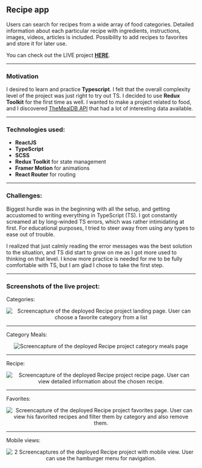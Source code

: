 ## Recipe app

Users can search for recipes from a wide array of food categories. Detailed information about each particular recipe
with ingredients, instructions, images, videos, articles is included. Possibility to add recipes to favorites and store it for later use.

You can check out the LIVE project [**HERE**](https://recipes-app-mr.netlify.app/ 'Completed project').

---

### Motivation

I desired to learn and practice **Typescript**. I felt that the overall complexity level of the project was just right to try out TS. I decided to use **Redux Toolkit** for the first time as well. I wanted to make a project related to food, and I discovered [TheMealDB API](https://www.themealdb.com/api.php 'TheMealDB homepage') that had a lot of interesting data available.

---

### Technologies used:

- **ReactJS**
- **TypeScript**
- **SCSS**
- **Redux Toolkit** for state management
- **Framer Motion** for animations
- **React Router** for routing

---

### Challenges:

Biggest hurdle was in the beginning with all the setup, and getting accustomed to writing everything in TypeScript (TS). I got constantly screamed at by long-winded TS errors, which was rather intimidating at first. For educational purposes, I tried to steer away from using any types to ease out of trouble.

I realized that just calmly reading the error messages was the best solution to the situation, and TS did start to grow on me as I got more used to thinking on that level. I know more practice is needed for me to be fully comfortable with TS, but I am glad I chose to take the first step.

---

### Screenshots of the live project:

Categories:

<p align="center">
<img src="https://i.imgur.com/hkdl9XJ.png" alt="Screencapture of the deployed Recipe project landing page. User can choose a favorite category from a list" title="Screenshot of the landing page which includes different categories to choose from"/>
</p>

---

Category Meals:

<p align="center">
<img src="https://i.imgur.com/X9JdDZB.png" alt="Screencapture of the deployed Recipe project category meals page" title="Screenshot of the category meals page"/>
</p>

---

Recipe:

<p align="center">
<img src="https://i.imgur.com/EtvQgnM.png" alt="Screencapture of the deployed Recipe project recipe page. User can view detailed information about the chosen recipe." title="Screenshot of the recipe page"/>
</p>

---

Favorites:

<p align="center">
<img src="https://i.imgur.com/HXmvJtB.png" alt="Screencapture of the deployed Recipe project favorites page. User can view his favorited recipes and filter them by category and also remove them." title="Screenshot of the favorites page"/>
</p>

---

Mobile views:

<p align="center">
<img src="https://i.imgur.com/vV8LAdX.png" alt=" 2 Screencaptures of the deployed Recipe project with mobile view. User can use the hamburger menu for navigation." title="Screenshots of mobile views"/>
</p>
